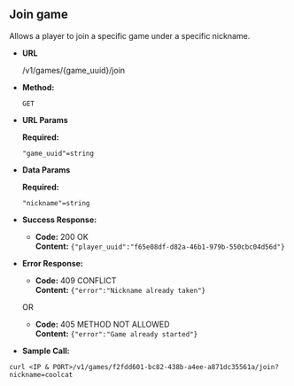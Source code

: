 **Join game**
  ----
  Allows a player to join a specific game under a specific nickname.

* **URL**
  
  /v1/games/{game_uuid}/join

* **Method:**
  
  `GET`

*  **URL Params**
  
   **Required:**
 
   `"game_uuid"=string`
   
*  **Data Params**

   **Required:**
 
   `"nickname"=string`

* **Success Response:**
  
  * **Code:** 200 OK <br />
  **Content:** `{"player_uuid":"f65e08df-d82a-46b1-979b-550cbc04d56d"}`

* **Error Response:**
  
  * **Code:** 409 CONFLICT <br />
  **Content:** `{"error":"Nickname already taken"}`
  
  OR
  
  * **Code:** 405 METHOD NOT ALLOWED <br />
  **Content:** `{"error":"Game already started"}`

* **Sample Call:**
  
```
curl <IP & PORT>/v1/games/f2fdd601-bc82-438b-a4ee-a871dc35561a/join?nickname=coolcat
```
